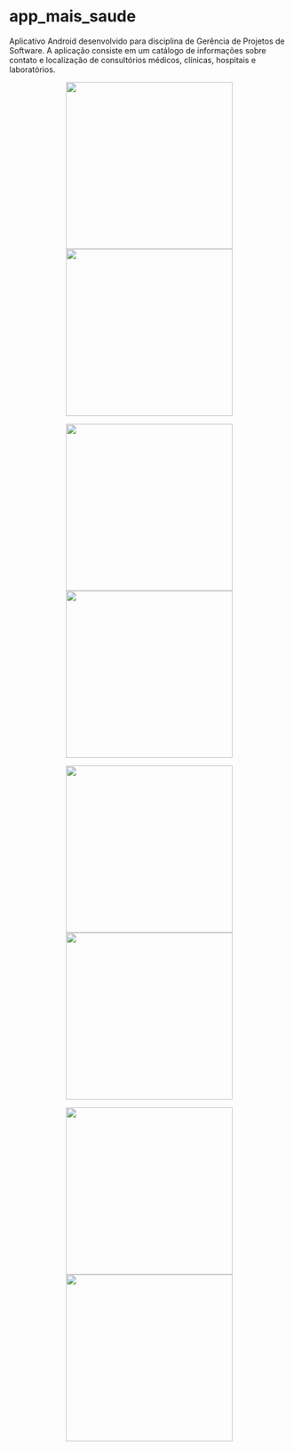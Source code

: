 # app_mais_saude
Aplicativo Android desenvolvido para disciplina de Gerência de Projetos de Software. A aplicação consiste em um catálogo de informações sobre contato e localização de consultórios médicos, clínicas, hospitais e laboratórios.

<p align="center">
<img src="screenshots/app-1.jpeg" width="300">
<img src="screenshots/app-2.jpeg" width="300">
</p>

<p align="center">
<img src="screenshots/app-3.jpeg" width="300">
<img src="screenshots/app-4.jpeg" width="300">
</p>

<p align="center">
<img src="screenshots/app-5.jpeg" width="300">
<img src="screenshots/app-6.jpeg" width="300">
</p>

<p align="center">
<img src="screenshots/app-7.jpeg" width="300">
<img src="screenshots/app-8.jpeg" width="300">
</p>
